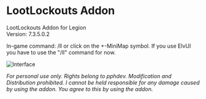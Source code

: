 # LootLockouts Addon
LootLockouts Addon for Legion<br>
Version: 7.3.5.0.2

In-game command: /ll or click on the +-MiniMap symbol. If you use ElvUI you have to use the "/ll" command for now.

![Interface](https://github.com/pphdev/lootlockouts/assets/137341558/4d51db96-343e-4f49-b93d-371855bed02c)

<i>For personal use only. Rights belong to pphdev. Modification and Distribution prohibited. I cannot be held responsible for any damage caused by using the addon. You agree to this by using the addon.</i>

